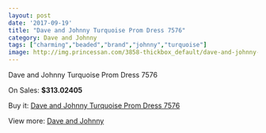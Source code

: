 ```yaml
---
layout: post
date: '2017-09-19'
title: "Dave and Johnny Turquoise Prom Dress 7576"
category: Dave and Johnny
tags: ["charming","beaded","brand","johnny","turquoise"]
image: http://img.princessan.com/3858-thickbox_default/dave-and-johnny-turquoise-prom-dress-7576.jpg
---
```

Dave and Johnny Turquoise Prom Dress 7576

On Sales: **$313.02405**
<a href="https://www.princessan.com/en/dave-and-johnny/1773-dave-and-johnny-turquoise-prom-dress-7576.html"><amp-img layout="responsive" width="600" height="600" src="//img.princessan.com/3858-thickbox_default/dave-and-johnny-turquoise-prom-dress-7576.jpg" alt="Dave and Johnny Turquoise Prom Dress 7576 0" /></a>
<a href="https://www.princessan.com/en/dave-and-johnny/1773-dave-and-johnny-turquoise-prom-dress-7576.html"><amp-img layout="responsive" width="600" height="600" src="//img.princessan.com/3859-thickbox_default/dave-and-johnny-turquoise-prom-dress-7576.jpg" alt="Dave and Johnny Turquoise Prom Dress 7576 1" /></a>

Buy it: [Dave and Johnny Turquoise Prom Dress 7576](https://www.princessan.com/en/dave-and-johnny/1773-dave-and-johnny-turquoise-prom-dress-7576.html "Dave and Johnny Turquoise Prom Dress 7576")

View more: [Dave and Johnny](https://www.princessan.com/en/16-dave-and-johnny "Dave and Johnny")